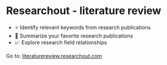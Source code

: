 # Researchout - literature review

- :star: Identify relevant keywords from research publications
- :newspaper: Summarize your favorite research publications
- :chart_with_upwards_trend: Explore research field relationships

Go to: [literaturereview.researchout.com](https://literaturereview.researchout.com/)



